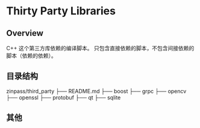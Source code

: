 # Thirty Party Libraries

## Overview

C++ 这个第三方库依赖的编译脚本。
只包含直接依赖的脚本，不包含间接依赖的脚本（依赖的依赖）。

## 目录结构
zinpass/third_party
├── README.md
├── boost
├── grpc
├── opencv
├── openssl
├── protobuf
├── qt
├── sqlite


## 其他
